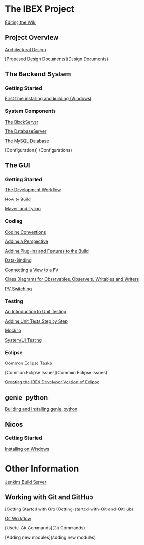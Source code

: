 # The IBEX Project #

[Editing the Wiki](Editing-the-Wiki)

## Project Overview ##

[Architectural Design](High-Level-Architectural-Design)

[Proposed Design Documents](Design Documents)

## The Backend System ##

### Getting Started

[First time installing and building (Windows)](First-time-installing-and-building-(Windows))

### System Components

[The BlockServer](BlockServer)

[The DatabaseServer](The-DatabaseServer)

[The MySQL Database](The-MySQL-Database)

[Configurations] (Configurations)

## The GUI ##

### Getting Started

[The Development Workflow](GUI-Development-Workflow)

[How to Build](Building-the-GUI)

[Maven and Tycho](Maven-and-Tycho)

### Coding

[Coding Conventions](GUI-Coding-Conventions)

[Adding a Perspective](Adding-a-Button-to-the-Perspective-Switcher)

[Adding Plug-ins and Features to the Build](Adding-a-Plugin-or-Feature-to-Maven-Build)

[Data-Binding](An-Introduction-to-Databinding)

[Connecting a View to a PV](Connecting-a-View-to-a-PV)

[Class Diagrams for Observables, Observers, Writables and Writers](Refactoring-for-Observables-and-Writers)

[PV Switching](PV-Switching)

### Testing

[An Introduction to Unit Testing](An-Introduction-to-Unit-Testing)

[Adding Unit Tests Step by Step](Adding-Unit-Tests)

[Mockito](Using-Mockito-for-Testing-in-the-GUI)

[System/UI Testing](System-Testing-with-RCPTT)

### Eclipse

[Common Eclipse Tasks](Common-Eclipse-Tasks)

[Common Eclipse Issues](Common Eclipse Issues)

[Creating the IBEX Developer Version of Eclipse](Creating-the-IBEX-Developer-Version-of-Eclipse)

## genie_python ##

[Building and Installing genie_python](Building-and-installing-genie_python)


## Nicos ##

### Getting Started

[Installing on Windows](Installing-Nicos-on-Windows)

# Other Information #

[Jenkins Build Server](Jenkins-Build-Server)

## Working with Git and GitHub ##

[Getting Started with Git] (Getting-started-with-Git-and-GitHub)

[Git Workflow](Git-Cribs)

[Useful Git Commands](Git Commands)

[Adding new modules](Adding new modules)

